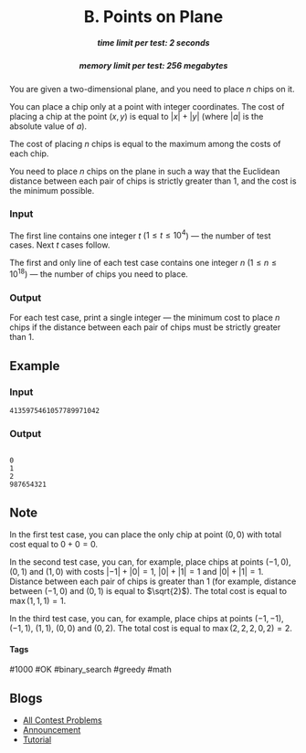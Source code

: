 <h1 style='text-align: center;'> B. Points on Plane</h1>

<h5 style='text-align: center;'>time limit per test: 2 seconds</h5>
<h5 style='text-align: center;'>memory limit per test: 256 megabytes</h5>

You are given a two-dimensional plane, and you need to place $n$ chips on it. 

You can place a chip only at a point with integer coordinates. The cost of placing a chip at the point $(x, y)$ is equal to $|x| + |y|$ (where $|a|$ is the absolute value of $a$).

The cost of placing $n$ chips is equal to the maximum among the costs of each chip.

You need to place $n$ chips on the plane in such a way that the Euclidean distance between each pair of chips is strictly greater than $1$, and the cost is the minimum possible.

### Input

The first line contains one integer $t$ ($1 \le t \le 10^4$) — the number of test cases. Next $t$ cases follow.

The first and only line of each test case contains one integer $n$ ($1 \le n \le 10^{18}$) — the number of chips you need to place.

### Output

For each test case, print a single integer — the minimum cost to place $n$ chips if the distance between each pair of chips must be strictly greater than $1$.

## Example

### Input


```text
4135975461057789971042
```
### Output

```text

0
1
2
987654321

```
## Note

In the first test case, you can place the only chip at point $(0, 0)$ with total cost equal to $0 + 0 = 0$.

In the second test case, you can, for example, place chips at points $(-1, 0)$, $(0, 1)$ and $(1, 0)$ with costs $|-1| + |0| = 1$, $|0| + |1| = 1$ and $|0| + |1| = 1$. Distance between each pair of chips is greater than $1$ (for example, distance between $(-1, 0)$ and $(0, 1)$ is equal to $\sqrt{2}$). The total cost is equal to $\max(1, 1, 1) = 1$.

In the third test case, you can, for example, place chips at points $(-1, -1)$, $(-1, 1)$, $(1, 1)$, $(0, 0)$ and $(0, 2)$. The total cost is equal to $\max(2, 2, 2, 0, 2) = 2$.



#### Tags 

#1000 #OK #binary_search #greedy #math 

## Blogs
- [All Contest Problems](../Educational_Codeforces_Round_145_(Rated_for_Div._2).md)
- [Announcement](../blogs/Announcement.md)
- [Tutorial](../blogs/Tutorial.md)
